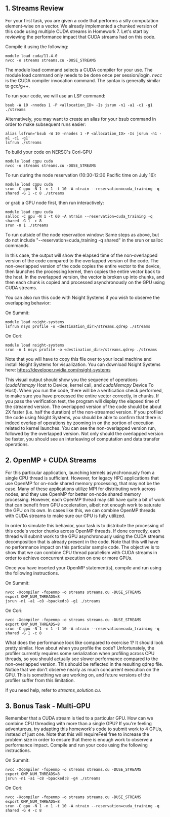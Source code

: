## **1. Streams Review**

For your first task, you are given a code that performs a silly computation element-wise on a vector. We already implemented a chunked version of this code using multiple CUDA streams in Homework 7. Let's start by reviewing the performance impact that CUDA streams had on this code.

Compile it using the following:

```
module load cuda/11.4.0
nvcc -o streams streams.cu -DUSE_STREAMS
```

The module load command selects a CUDA compiler for your use. The module load command only needs to be done once per session/login. *nvcc* is the CUDA compiler invocation command. The syntax is generally similar to gcc/g++.

To run your code, we will use an LSF command:

```
bsub -W 10 -nnodes 1 -P <allocation_ID> -Is jsrun -n1 -a1 -c1 -g1 ./streams
```

Alternatively, you may want to create an alias for your bsub command in order to make subsequent runs easier:

```
alias lsfrun='bsub -W 10 -nnodes 1 -P <allocation_ID> -Is jsrun -n1 -a1 -c1 -g1'
lsfrun ./streams
```

To build your code on NERSC's Cori-GPU

```
module load cgpu cuda
nvcc -o streams streams.cu -DUSE_STREAMS
```

To run during the node reservation (10:30-12:30 Pacific time on July 16):
```
module load cgpu cuda
srun -C gpu -N 1 -n 1 -t 10 -A ntrain --reservation=cuda_training -q shared -G 1 -c 8 ./streams
```

or grab a GPU node first, then run interactively:
```
module load cgpu cuda 
salloc -C gpu -N 1 -t 60 -A ntrain --reservation=cuda_training -q shared -G 1 -c 8
srun -n 1 ./streams
```

To run outside of the node reservation window:
Same steps as above, but do not include "--reservation=cuda_training -q shared" in the srun or salloc commands.

In this case, the output will show the elapsed time of the non-overlapped version of the code compared to the overlapped version of the code. The non-overlapped version of the code copies the entire vector to the device, then launches the processing kernel, then copies the entire vector back to the host. In the overlapped version, the vector is broken up into chunks, and then each chunk is copied and processed asynchronously on the GPU using CUDA streams.

You can also run this code with Nsight Systems if you wish to observe the overlapping behavior:

On Summit:
```
module load nsight-systems
lsfrun nsys profile -o <destination_dir>/streams.qdrep ./streams
```

On Cori:
```
module load nsight-systems
srun -n 1 nsys profile -o <destination_dir>/streams.qdrep ./streams
```

Note that you will have to copy this file over to your local machine and install Nsight Systems for visualization. You can download Nsight Systems here:
https://developer.nvidia.com/nsight-systems

This visual output should show you the sequence of operations (*cudaMemcpy* Host to Device, kernel call, and *cudaMemcpy* Device To Host).
When you run the code, there will be a verification check performed, to make sure you have processed the entire vector correctly, in chunks. If you pass the verification test, the program will display the elapsed time of the streamed version. The overlapped version of the code should be about 2X faster (i.e. half the duration) of the non-streamed version. If you profiled the code using Nsight Systems, you should be able to confirm that there is indeed overlap of operations by zooming in on the portion of execution related to kernel launches. You can see the non-overlapped version run, followed by the overlapped version. Not only should the overlapped version be faster, you should see an interleaving of computation and data transfer operations.

## **2. OpenMP + CUDA Streams**

For this particular application, launching kernels asynchronously from a single CPU thread is sufficient. However, for legacy HPC applications that use OpenMP for on-node shared memory processing, that may not be the case. Many of these applications utilize MPI for distributing work across nodes, and they use OpenMP for better on-node shared memory processing. However, each OpenMP thread may still have quite a bit of work that can benefit from GPU acceleration, albeit not enough work to saturate the GPU on its own. In cases like this, we can combine OpenMP threads with CUDA streams to make sure our GPU is fully utilized.

In order to simulate this behavior, your task is to distribute the processing of this code's vector chunks across OpenMP threads. If done correctly, each thread will submit work to the GPU asynchronously using the CUDA streams decomposition that is already present in the code. Note that this will have no performance impact on this particular sample code. The objective is to show that we can combine CPU thread parallelism with CUDA streams in order to achieve concurrent execution on one or more GPUs.

Once you have inserted your OpenMP statement(s), compile and run using the following instructions.

On Summit:
```
nvcc -Xcompiler -fopenmp -o streams streams.cu -DUSE_STREAMS
export OMP_NUM_THREADS=8
jsrun -n1 -a1 -c8 -bpacked:8 -g1 ./streams
```

On Cori:
```
nvcc -Xcompiler -fopenmp -o streams streams.cu -DUSE_STREAMS
export OMP_NUM_THREADS=8
srun -C gpu -N 1 -n 1 -t 10 -A ntrain --reservation=cuda_training -q shared -G 1 -c 8
```

What does the performance look like compared to exercise 1? It should look pretty similar. How about when you profile the code? Unfortunately, the profiler currently requires some serialization when profiling across CPU threads, so you should actually see slower performance compared to the non-overlapped version. This should be reflected in the resulting qdrep file. Notice that we don't observe nearly as much concurrent execution on the GPU. This is something we are working on, and future versions of the profiler suffer from this limitation.

If you need help, refer to *streams_solution.cu*.

## **3. Bonus Task - Multi-GPU**

Remember that a CUDA stream is tied to a particular GPU. How can we combine CPU threading with more than a single GPU? If you're feeling adventurous, try adapting this homework's code to submit work to 4 GPUs, instead of just one. Note that this will requireFeel free to increase the problem size in order to ensure that there is enough work to observe a performance impact. Compile and run your code using the following instructions. 

On Summit:
```
nvcc -Xcompiler -fopenmp -o streams streams.cu -DUSE_STREAMS
export OMP_NUM_THREADS=8
jsrun -n1 -a1 -c8 -bpacked:8 -g4 ./streams
```

On Cori:
```
nvcc -Xcompiler -fopenmp -o streams streams.cu -DUSE_STREAMS
export OMP_NUM_THREADS=8
srun -C gpu -N 1 -n 1 -t 10 -A ntrain --reservation=cuda_training -q shared -G 4 -c 8
```
